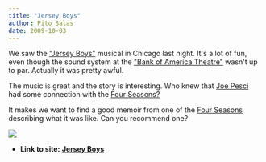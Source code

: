 ```yaml
---
title: "Jersey Boys"
author: Pito Salas
date: 2009-10-03
---
```




We saw the ["Jersey Boys"](<http://www.jerseyboysinfo.com/>) musical in
Chicago last night. It's a lot of fun, even though the sound system at the
["Bank of America Theatre"](<http://www.lasalle-bank-theater.com/>) wasn't up
to par. Actually it was pretty awful.

The music is great and the story is interesting. Who knew that [Joe
Pesci](<http://en.wikipedia.org/wiki/Joe_Pesci>) had some connection with the
[Four Seasons?](<http://en.wikipedia.org/wiki/The_Four_Seasons_%28band%29>)

It makes we want to find a good memoir from one of the [Four
Seasons](<http://www.history-of-rock.com/four_seasons.htm>) describing what it
was like. Can you recommend one?

![](https://i0.wp.com/img.zemanta.com/pixy.gif?w=584)


* **Link to site:** **[Jersey Boys](None)**
